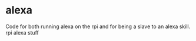 # alexa
Code for both running alexa on the rpi and for being a slave to an alexa skill.
rpi alexa stuff
